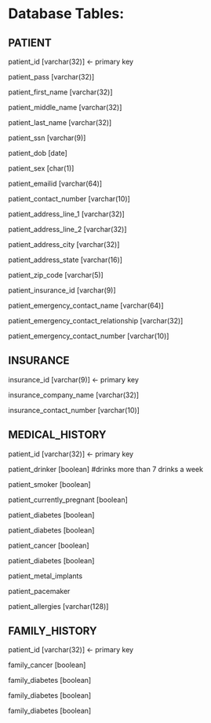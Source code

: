 # Database Tables:

## PATIENT

patient_id [varchar(32)]      <- primary key

patient_pass [varchar(32)]

patient_first_name [varchar(32)]

patient_middle_name [varchar(32)]

patient_last_name [varchar(32)]

patient_ssn [varchar(9)]

patient_dob [date]

patient_sex [char(1)]

patient_emailid [varchar(64)]

patient_contact_number [varchar(10)]

patient_address_line_1 [varchar(32)]

patient_address_line_2 [varchar(32)]

patient_address_city [varchar(32)]

patient_address_state [varchar(16)]

patient_zip_code [varchar(5)]

patient_insurance_id [varchar(9)]

patient_emergency_contact_name [varchar(64)]

patient_emergency_contact_relationship [varchar(32)]

patient_emergency_contact_number [varchar(10)]

## INSURANCE

insurance_id [varchar(9)]     <- primary key

insurance_company_name [varchar(32)]

insurance_contact_number [varchar(10)]

## MEDICAL_HISTORY

patient_id [varchar(32)]      <- primary key

patient_drinker [boolean] #drinks more than 7 drinks a week

patient_smoker [boolean]

patient_currently_pregnant [boolean]

patient_diabetes [boolean]

patient_diabetes [boolean]

patient_cancer [boolean]

patient_diabetes [boolean]

patient_metal_implants

patient_pacemaker

patient_allergies [varchar(128)]

## FAMILY_HISTORY

patient_id [varchar(32)]      <- primary key

family_cancer [boolean]

family_diabetes [boolean]

family_diabetes [boolean]

family_diabetes [boolean]
